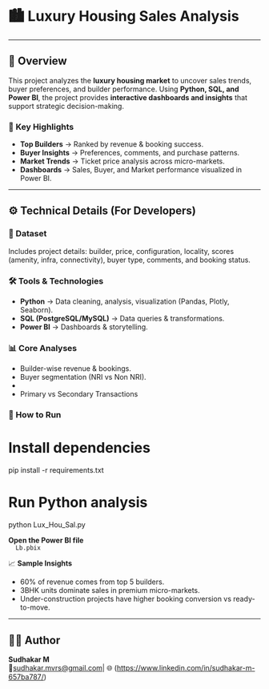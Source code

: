 
# 🏙️ Luxury Housing Sales Analysis  

---

## 📌 Overview
This project analyzes the **luxury housing market** to uncover sales trends, buyer preferences, and builder performance. Using **Python, SQL, and Power BI**, the project provides **interactive dashboards and insights** that support strategic decision-making.  

### 🔑 Key Highlights  
- **Top Builders** → Ranked by revenue & booking success.  
- **Buyer Insights** → Preferences, comments, and purchase patterns.  
- **Market Trends** → Ticket price analysis across micro-markets.  
- **Dashboards** → Sales, Buyer, and Market performance visualized in Power BI.  

---

## ⚙️ Technical Details (For Developers)  

### 📂 Dataset  
Includes project details: builder, price, configuration, locality, scores (amenity, infra, connectivity), buyer type, comments, and booking status.  

### 🛠 Tools & Technologies  
- **Python** → Data cleaning, analysis, visualization (Pandas, Plotly, Seaborn).  
- **SQL (PostgreSQL/MySQL)** → Data queries & transformations.  
- **Power BI** → Dashboards & storytelling.  

### 📊 Core Analyses  
- Builder-wise revenue & bookings.  
- Buyer segmentation (NRI vs Non NRI).
- 
- Primary vs Secondary Transactions

### 🚀 How to Run  

# Install dependencies
  pip install -r requirements.txt

# Run Python analysis
  python Lux_Hou_Sal.py
  
**Open the Power BI file**  
`  Lb.pbix`  

📈 **Sample Insights**
- 60% of revenue comes from top 5 builders.  
- 3BHK units dominate sales in premium micro-markets.
- Under-construction projects have higher booking conversion vs ready-to-move.  

---

## 👨‍💻 Author  
**Sudhakar M**  
📧sudhakar.mvrs@gmail.com| 🌐 (https://www.linkedin.com/in/sudhakar-m-657ba787/)  
